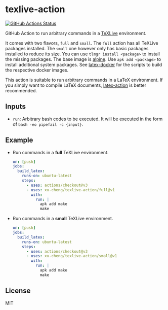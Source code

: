 # texlive-action

[![GitHub Actions Status](https://github.com/xu-cheng/texlive-action/workflows/Test%20Github%20Action/badge.svg)](https://github.com/xu-cheng/texlive-action/actions)

GitHub Action to run arbitrary commands in a [TeXLive](https://www.tug.org/texlive/) environment.

It comes with two flavors, `full` and `small`. The `full` action has all TeXLive packages installed. The `small` one however only has basic packages installed to reduce its size. You can use `tlmgr install <package>` to install the missing packages.
The base image is [alpine](https://alpinelinux.org). Use `apk add <package>` to install additional system packages.
See [latex-docker](https://github.com/xu-cheng/latex-docker) for the scripts to build the respective docker images.

This action is suitable to run arbitrary commands in a LaTeX environment. If you simply want to compile LaTeX documents, [latex-action](https://github.com/xu-cheng/latex-action) is better recommended.

## Inputs

* `run`: Arbitrary bash codes to be executed. It will be executed in the form of `bash -eo pipefail -c {input}`.

## Example

* Run commands in a **full** TeXLive environment.

  ```yaml
  on: [push]
  jobs:
    build_latex:
      runs-on: ubuntu-latest
      steps:
        - uses: actions/checkout@v3
        - uses: xu-cheng/texlive-action/full@v1
          with:
            run: |
              apk add make
              make
  ```

* Run commands in a **small** TeXLive environment.

  ```yaml
  on: [push]
  jobs:
    build_latex:
      runs-on: ubuntu-latest
      steps:
        - uses: actions/checkout@v3
        - uses: xu-cheng/texlive-action/small@v1
          with:
            run: |
              apk add make
              make
  ```

## License

MIT

